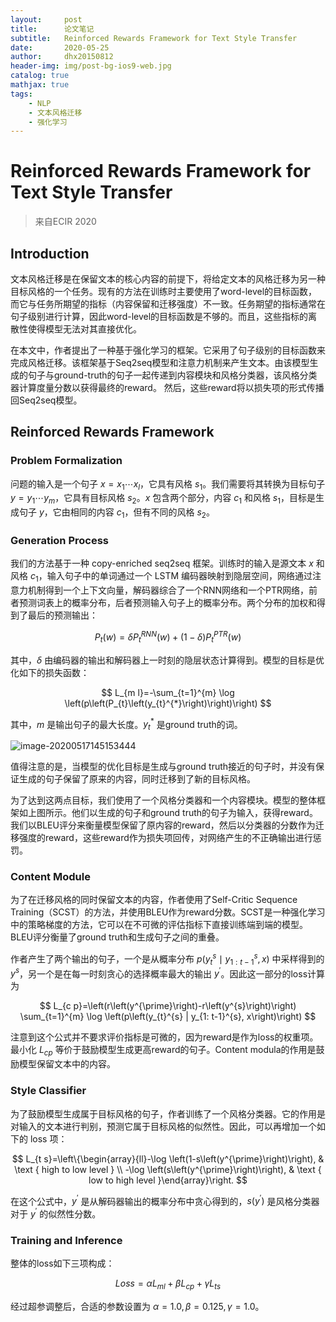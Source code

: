 ```yaml
---
layout:     post
title:      论文笔记
subtitle:   Reinforced Rewards Framework for Text Style Transfer
date:       2020-05-25
author:     dhx20150812
header-img: img/post-bg-ios9-web.jpg
catalog: true
mathjax: true
tags:
    - NLP
    - 文本风格迁移
    - 强化学习
---
```



# Reinforced Rewards Framework for Text Style Transfer

>   来自ECIR 2020

## Introduction

文本风格迁移是在保留文本的核心内容的前提下，将给定文本的风格迁移为另一种目标风格的一个任务。现有的方法在训练时主要使用了word-level的目标函数，而它与任务所期望的指标（内容保留和迁移强度）不一致。任务期望的指标通常在句子级别进行计算，因此word-level的目标函数是不够的。而且，这些指标的离散性使得模型无法对其直接优化。

在本文中，作者提出了一种基于强化学习的框架。它采用了句子级别的目标函数来完成风格迁移。该框架基于Seq2seq模型和注意力机制来产生文本。由该模型生成的句子与ground-truth的句子一起传递到内容模块和风格分类器，该风格分类器计算度量分数以获得最终的reward。 然后，这些reward将以损失项的形式传播回Seq2seq模型。

## Reinforced Rewards Framework

### Problem Formalization

问题的输入是一个句子 $x=x_1 \cdots x_l$，它具有风格 $s_1$。我们需要将其转换为目标句子 $y=y_1 \cdots y_m$，它具有目标风格 $s_2$。$x$ 包含两个部分，内容 $c_1$ 和风格 $s_1$，目标是生成句子 $y$，它由相同的内容 $c_1$，但有不同的风格 $s_2$。

### Generation Process

我们的方法基于一种 copy-enriched seq2seq 框架。训练时的输入是源文本 $x$ 和风格 $c_1$，输入句子中的单词通过一个 LSTM 编码器映射到隐层空间，网络通过注意力机制得到一个上下文向量，解码器综合了一个RNN网络和一个PTR网络，前者预测词表上的概率分布，后者预测输入句子上的概率分布。两个分布的加权和得到了最后的预测输出：

$$
P_{t}(w)=\delta P_{t}^{R N N}(w)+(1-\delta) P_{t}^{P T R}(w)
$$

其中，$\delta$ 由编码器的输出和解码器上一时刻的隐层状态计算得到。模型的目标是优化如下的损失函数：

$$
L_{m l}=-\sum_{t=1}^{m} \log \left(p\left(P_{t}\left(y_{t}^{*}\right)\right)\right)
$$

其中，$m$ 是输出句子的最大长度。$y^*_t$ 是ground truth的词。

![image-20200517145153444](https://note.youdao.com/yws/api/personal/file/WEB5c0de01b3b3f8893144cd908e3dbe065?method=download&shareKey=e38990a7ec56f4ab24ab0a67eb254070)

值得注意的是，当模型的优化目标是生成与ground truth接近的句子时，并没有保证生成的句子保留了原来的内容，同时迁移到了新的目标风格。

为了达到这两点目标，我们使用了一个风格分类器和一个内容模块。模型的整体框架如上图所示。他们以生成的句子和ground truth的句子为输入，获得reward。我们以BLEU评分来衡量模型保留了原内容的reward，然后以分类器的分数作为迁移强度的reward，这些reward作为损失项回传，对网络产生的不正确输出进行惩罚。

### Content Module

为了在迁移风格的同时保留文本的内容，作者使用了Self-Critic Sequence Training（SCST）的方法，并使用BLEU作为reward分数。SCST是一种强化学习中的策略梯度的方法，它可以在不可微的评估指标下直接训练端到端的模型。BLEU评分衡量了ground truth和生成句子之间的重叠。

作者产生了两个输出的句子，一个是从概率分布 $p\left(y_{t}^{s} \mid y_{1: t-1}^{s}, x\right)$ 中采样得到的 $y^s$，另一个是在每一时刻贪心的选择概率最大的输出 $y^{\prime}$。因此这一部分的loss计算为

$$
L_{c p}=\left(r\left(y^{\prime}\right)-r\left(y^{s}\right)\right) \sum_{t=1}^{m} \log \left(p\left(y_{t}^{s} | y_{1: t-1}^{s}, x\right)\right)
$$

注意到这个公式并不要求评价指标是可微的，因为reward是作为loss的权重项。最小化 $L_{cp}$ 等价于鼓励模型生成更高reward的句子。Content modula的作用是鼓励模型保留文本中的内容。

### Style Classifier

为了鼓励模型生成属于目标风格的句子，作者训练了一个风格分类器。它的作用是对输入的文本进行判别，预测它属于目标风格的似然性。因此，可以再增加一个如下的 loss 项：

$$
L_{t s}=\left\{\begin{array}{ll}-\log \left(1-s\left(y^{\prime}\right)\right), & \text { high to low level } \\ -\log \left(s\left(y^{\prime}\right)\right), & \text { low to high level }\end{array}\right.
$$

在这个公式中，$y^{\prime}$ 是从解码器输出的概率分布中贪心得到的，$s(y^{\prime})$ 是风格分类器对于 $y^{\prime}$ 的似然性分数。

### Training and Inference

整体的loss如下三项构成：

$$
Loss =\alpha L_{m l}+\beta L_{c p}+\gamma L_{t s}
$$

经过超参调整后，合适的参数设置为 $\alpha=1.0, \beta=0.125,\gamma=1.0$。

